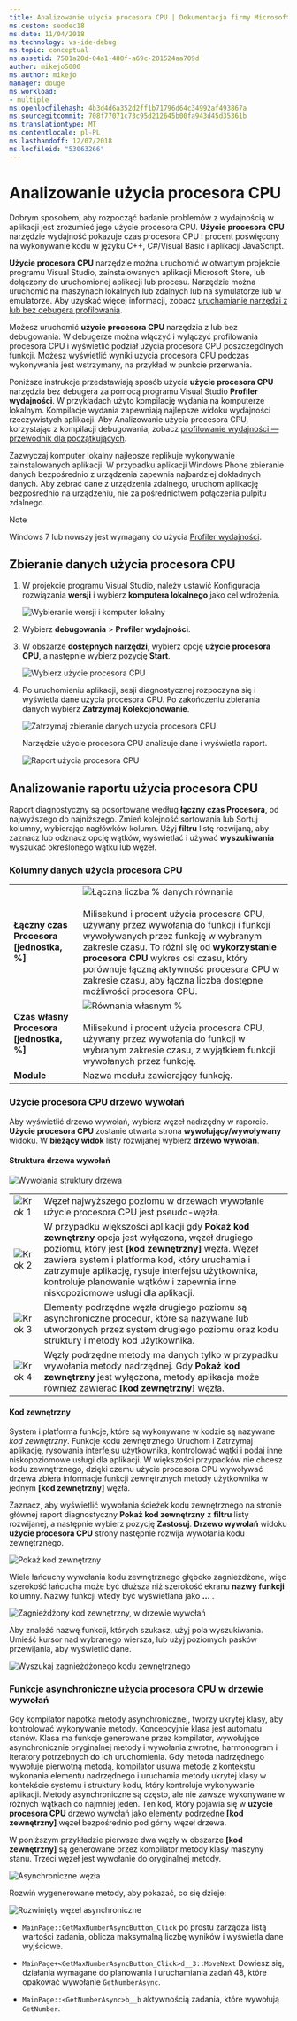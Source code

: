 ```yaml
---
title: Analizowanie użycia procesora CPU | Dokumentacja firmy Microsoft
ms.custom: seodec18
ms.date: 11/04/2018
ms.technology: vs-ide-debug
ms.topic: conceptual
ms.assetid: 7501a20d-04a1-480f-a69c-201524aa709d
author: mikejo5000
ms.author: mikejo
manager: douge
ms.workload:
- multiple
ms.openlocfilehash: 4b3d4d6a352d2ff1b71796d64c34992af493867a
ms.sourcegitcommit: 708f77071c73c95d212645b00fa943d45d35361b
ms.translationtype: MT
ms.contentlocale: pl-PL
ms.lasthandoff: 12/07/2018
ms.locfileid: "53063266"
---
```

# <a name="analyze-cpu-usage"></a>Analizowanie użycia procesora CPU 

Dobrym sposobem, aby rozpocząć badanie problemów z wydajnością w aplikacji jest zrozumieć jego użycie procesora CPU. **Użycie procesora CPU** narzędzie wydajność pokazuje czas procesora CPU i procent poświęcony na wykonywanie kodu w języku C++, C#/Visual Basic i aplikacji JavaScript. 

**Użycie procesora CPU** narzędzie można uruchomić w otwartym projekcie programu Visual Studio, zainstalowanych aplikacji Microsoft Store, lub dołączony do uruchomionej aplikacji lub procesu. Narzędzie można uruchomić na maszynach lokalnych lub zdalnych lub na symulatorze lub w emulatorze. Aby uzyskać więcej informacji, zobacz [uruchamianie narzędzi z lub bez debugera profilowania](../profiling/running-profiling-tools-with-or-without-the-debugger.md). 

Możesz uruchomić **użycie procesora CPU** narzędzia z lub bez debugowania. W debugerze można włączyć i wyłączyć profilowania procesora CPU i wyświetlić podział użycia procesora CPU poszczególnych funkcji. Możesz wyświetlić wyniki użycia procesora CPU podczas wykonywania jest wstrzymany, na przykład w punkcie przerwania.  

Poniższe instrukcje przedstawiają sposób użycia **użycie procesora CPU** narzędzia bez debugera za pomocą programu Visual Studio **Profiler wydajności**. W przykładach użyto kompilację wydania na komputerze lokalnym. Kompilacje wydania zapewniają najlepsze widoku wydajności rzeczywistych aplikacji. Aby Analizowanie użycia procesora CPU, korzystając z kompilacji debugowania, zobacz [profilowanie wydajności — przewodnik dla początkujących](../profiling/beginners-guide-to-performance-profiling.md).

Zazwyczaj komputer lokalny najlepsze replikuje wykonywanie zainstalowanych aplikacji. W przypadku aplikacji Windows Phone zbieranie danych bezpośrednio z urządzenia zapewnia najbardziej dokładnych danych. Aby zebrać dane z urządzenia zdalnego, uruchom aplikację bezpośrednio na urządzeniu, nie za pośrednictwem połączenia pulpitu zdalnego. 

>[!NOTE]
>Windows 7 lub nowszy jest wymagany do użycia [Profiler wydajności](../profiling/profiling-feature-tour.md).
  
##  <a name="collect-cpu-usage-data"></a>Zbieranie danych użycia procesora CPU  
  
1. W projekcie programu Visual Studio, należy ustawić Konfiguracja rozwiązania **wersji** i wybierz **komputera lokalnego** jako cel wdrożenia.  
  
    ![Wybieranie wersji i komputer lokalny](../profiling/media/cpuuse_selectreleaselocalmachine.png "wybierz wersji i komputer lokalny")  
  
1. Wybierz **debugowania** > **Profiler wydajności**.  
  
1. W obszarze **dostępnych narzędzi**, wybierz opcję **użycie procesora CPU**, a następnie wybierz pozycję **Start**.  
  
    ![Wybierz użycie procesora CPU](../profiling/media/cpuuse_lib_choosecpuusage.png "wybierz użycie procesora CPU")  
  
4. Po uruchomieniu aplikacji, sesji diagnostycznej rozpoczyna się i wyświetla dane użycia procesora CPU. Po zakończeniu zbierania danych wybierz **Zatrzymaj Kolekcjonowanie**.  
  
   ![Zatrzymaj zbieranie danych użycia procesora CPU](../profiling/media/cpu_use_wt_stopcollection.png "zbierania danych użycia procesora CPU Stop")  
  
   Narzędzie użycie procesora CPU analizuje dane i wyświetla raport.  
  
   ![Raport użycia procesora CPU](../profiling/media/cpu_use_wt_report.png "raport użycia procesora CPU")  
  

## <a name="analyze-the-cpu-usage-report"></a>Analizowanie raportu użycia procesora CPU  
  
Raport diagnostyczny są posortowane według **łączny czas Procesora**, od najwyższego do najniższego. Zmień kolejność sortowania lub Sortuj kolumny, wybierając nagłówków kolumn. Użyj **filtru** listę rozwijaną, aby zaznacz lub odznacz opcję wątków, wyświetlać i używać **wyszukiwania** wyszukać określonego wątku lub węzeł. 

###  <a name="BKMK_Call_tree_data_columns"></a> Kolumny danych użycia procesora CPU  

|||  
|-|-|  
|**Łączny czas Procesora [jednostka, %]**|![Łączna liczba % danych równania](../profiling/media/cpu_use_wt_totalpercentequation.png "CPU_USE_WT_TotalPercentEquation")<br /><br /> Milisekund i procent użycia procesora CPU, używany przez wywołania do funkcji i funkcji wywoływanych przez funkcję w wybranym zakresie czasu. To różni się od **wykorzystanie procesora CPU** wykres osi czasu, który porównuje łączną aktywność procesora CPU w zakresie czasu, aby łączna liczba dostępne możliwości procesora CPU.|  
|**Czas własny Procesora [jednostka, %]**|![Równania własnym %](../profiling/media/cpu_use_wt_selflpercentequation.png "CPU_USE_WT_SelflPercentEquation")<br /><br /> Milisekund i procent użycia procesora CPU, używany przez wywołania do funkcji w wybranym zakresie czasu, z wyjątkiem funkcji wywołanych przez funkcję.|  
|**Module**|Nazwa modułu zawierający funkcję.   
  
###  <a name="BKMK_The_CPU_Usage_call_tree"></a> Użycie procesora CPU drzewo wywołań 

Aby wyświetlić drzewo wywołań, wybierz węzeł nadrzędny w raporcie. **Użycie procesora CPU** zostanie otwarta strona **wywołujący/wywoływany** widoku. W **bieżący widok** listy rozwijanej wybierz **drzewo wywołań**.  
  
####  <a name="BKMK_Call_tree_structure"></a> Struktura drzewa wywołań  

 ![Wywołania struktury drzewa](../profiling/media/cpu_use_wt_getmaxnumbercalltree_annotated.png "struktury drzewa wywołań")  
  
|||  
|-|-|  
|![Krok 1](../profiling/media/procguid_1.png "ProcGuid_1")|Węzeł najwyższego poziomu w drzewach wywołanie użycie procesora CPU jest pseudo-węzła.|  
|![Krok 2](../profiling/media/procguid_2.png "ProcGuid_2")|W przypadku większości aplikacji gdy **Pokaż kod zewnętrzny** opcja jest wyłączona, węzeł drugiego poziomu, który jest **[kod zewnętrzny]** węzła. Węzeł zawiera system i platforma kod, który uruchamia i zatrzymuje aplikację, rysuje interfejsu użytkownika, kontroluje planowanie wątków i zapewnia inne niskopoziomowe usługi dla aplikacji.|  
|![Krok 3](../profiling/media/procguid_3.png "ProcGuid_3")|Elementy podrzędne węzła drugiego poziomu są asynchroniczne procedur, które są nazywane lub utworzonych przez system drugiego poziomu oraz kodu struktury i metody kod użytkownika.|  
|![Krok 4](../profiling/media/procguid_4.png "ProcGuid_4")|Węzły podrzędne metody ma danych tylko w przypadku wywołania metody nadrzędnej. Gdy **Pokaż kod zewnętrzny** jest wyłączona, metody aplikacja może również zawierać **[kod zewnętrzny]** węzła.|  
  
####  <a name="BKMK_External_Code"></a> Kod zewnętrzny  

 System i platforma funkcje, które są wykonywane w kodzie są nazywane *kod zewnętrzny*. Funkcje kodu zewnętrznego Uruchom i Zatrzymaj aplikację, rysowania interfejsu użytkownika, kontrolować wątki i podaj inne niskopoziomowe usługi dla aplikacji. W większości przypadków nie chcesz kodu zewnętrznego, dzięki czemu użycie procesora CPU wywoływać drzewa zbiera informacje funkcji zewnętrznych metody użytkownika w jednym **[kod zewnętrzny]** węzła.  
  
 Zaznacz, aby wyświetlić wywołania ścieżek kodu zewnętrznego na stronie głównej raport diagnostyczny **Pokaż kod zewnętrzny** z **filtru** listy rozwijanej, a następnie wybierz pozycję **Zastosuj**. **Drzewo wywołań** widoku **użycie procesora CPU** strony następnie rozwija wywołania kodu zewnętrznego.  
  
 ![Pokaż kod zewnętrzny](../profiling/media/cpu_use_wt_filterview.png "Pokaż kod zewnętrzny")  
  
 Wiele łańcuchy wywołania kodu zewnętrznego głęboko zagnieżdżone, więc szerokość łańcucha może być dłuższa niż szerokość ekranu **nazwy funkcji** kolumny. Nazwy funkcji wtedy być wyświetlana jako **...** .  
  
 ![Zagnieżdżony kod zewnętrzny, w drzewie wywołań](../profiling/media/cpu_use_wt_showexternalcodetoowide.png "zagnieżdżony kod zewnętrzny, w drzewie wywołań")  
  
 Aby znaleźć nazwę funkcji, których szukasz, użyj pola wyszukiwania. Umieść kursor nad wybranego wiersza, lub użyj poziomych pasków przewijania, aby wyświetlić dane.  
  
 ![Wyszukaj zagnieżdżonego kodu zewnętrznego](../profiling/media/cpu_use_wt_showexternalcodetoowide_found.png "wyszukiwanie zagnieżdżonego kodu zewnętrznego")  
  
###  <a name="BKMK_Asynchronous_functions_in_the_CPU_Usage_call_tree"></a> Funkcje asynchroniczne użycia procesora CPU w drzewie wywołań  

 Gdy kompilator napotka metody asynchronicznej, tworzy ukrytej klasy, aby kontrolować wykonywanie metody. Koncepcyjnie klasa jest automatu stanów. Klasa ma funkcje generowane przez kompilator, wywołujące asynchronicznie oryginalnej metody i wywołania zwrotne, harmonogram i Iteratory potrzebnych do ich uruchomienia. Gdy metoda nadrzędnego wywołuje pierwotną metodą, kompilator usuwa metodę z kontekstu wykonania elementu nadrzędnego i uruchamia metody ukrytej klasy w kontekście systemu i struktury kodu, który kontroluje wykonywanie aplikacji. Metody asynchroniczne są często, ale nie zawsze wykonywane w różnych wątkach co najmniej jeden. Ten kod, który pojawia się w **użycie procesora CPU** drzewo wywołań jako elementy podrzędne **[kod zewnętrzny]** węzeł bezpośrednio pod górny węzeł drzewa.  

W poniższym przykładzie pierwsze dwa węzły w obszarze **[kod zewnętrzny]** są generowane przez kompilator metody klasy maszyny stanu. Trzeci węzeł jest wywołanie do oryginalnej metody. 
  
![Asynchroniczne węzła](media/cpu_use_wt_getmaxnumberasync_selected.png "asynchronicznego węzła")  

Rozwiń wygenerowane metody, aby pokazać, co się dzieje:

![Rozwinięty węzeł asynchroniczne](media/cpu_use_wt_getmaxnumberasync_expandedcalltree.png "rozwinięte asynchronicznego węzła")  

- `MainPage::GetMaxNumberAsyncButton_Click` po prostu zarządza listą wartości zadania, oblicza maksymalną liczbę wyników i wyświetla dane wyjściowe.
  
- `MainPage+<GetMaxNumberAsyncButton_Click>d__3::MoveNext` Dowiesz się, działania wymagane do planowania i uruchamiania zadań 48, które opakować wywołanie `GetNumberAsync`.
  
- `MainPage::<GetNumberAsync>b__b` aktywnością zadania, które wywołują `GetNumber`.
